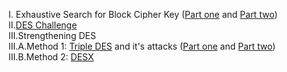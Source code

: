 I. Exhaustive Search for Block Cipher Key 
(<a href="http://geekresearchlab.net/coursera/crypto1/exs-block-cipher.jpg">Part one</a> and 
<a href="http://geekresearchlab.net/coursera/crypto1/exs-block-cipher-2.jpg">Part two</a>)<br>
II.<a href="http://geekresearchlab.net/coursera/crypto1/des-challenge.jpg">DES Challenge</a><br>
III.Strengthening DES <br>
III.A.Method 1: <a href="http://geekresearchlab.net/coursera/crypto1/des-strength-1.jpg">Triple DES</a> and it's attacks 
(<a href="http://geekresearchlab.net/coursera/crypto1/des-attack-1.jpg">Part one</a> and 
<a href="http://geekresearchlab.net/coursera/crypto1/des-attack-2.jpg">Part two</a>)<br>
III.B.Method 2: <a href="http://geekresearchlab.net/coursera/crypto1/des-strength-2.jpg">DESX</a><br>
